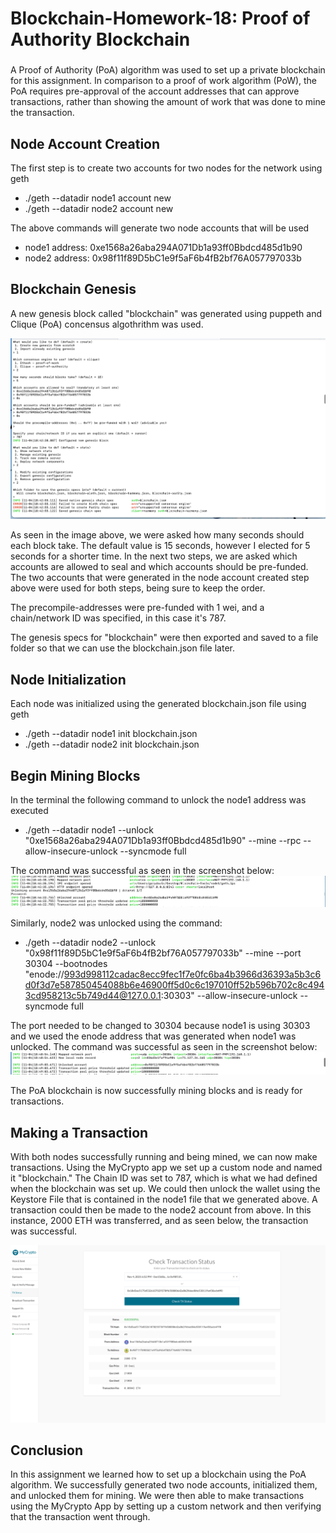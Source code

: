 # Blockchain-Homework-18: Proof of Authority Blockchain

###
A Proof of Authority (PoA) algorithm was used to set up a private blockchain for this assignment.  In comparison to a proof of work algorithm (PoW), the PoA requires pre-approval of the account addresses that can approve transactions, rather than showing the amount of work that was done to mine the transaction.

## Node Account Creation

The first step is to create two accounts for two nodes for the network using geth
  * ./geth --datadir node1 account new
  * ./geth --datadir node2 account new

The above commands will generate two node accounts that will be used
  * node1 address: 0xe1568a26aba294A071Db1a93ff0Bbdcd485d1b90
  * node2 address: 0x98f11f89D5bC1e9f5aF6b4fB2bf76A057797033b

## Blockchain Genesis

A new genesis block called "blockchain" was generated using puppeth and Clique (PoA) concensus algothrithm was used.

![Blockchain Genesis](https://github.com/Davisg1179/Blockchain-Homework-18/blob/main/images/Blockchain%20Genesis.png)

As seen in the image above, we were asked how many seconds should each block take.  The default value is 15 seconds, however I elected for 5 seconds for a shorter time.  In the next two steps, we are asked which accounts are allowed to seal and which accounts should be pre-funded.  The two accounts that were generated in the node account created step above were used for both steps, being sure to keep the order.

The precompile-addresses were pre-funded with 1 wei, and a chain/network ID was specified, in this case it's 787.

The genesis specs for "blockchain" were then exported and saved to a file folder so that we can use the blockchain.json file later.

## Node Initialization

Each node was initialized using the generated blockchain.json file using geth
  * ./geth --datadir node1 init blockchain.json
  * ./geth --datadir node2 init blockchain.json

## Begin Mining Blocks

In the terminal the following command to unlock the node1 address was executed 
  * ./geth --datadir node1 --unlock "0xe1568a26aba294A071Db1a93ff0Bbdcd485d1b90" --mine --rpc --allow-insecure-unlock --syncmode full

The command was successful as seen in the screenshot below:
![Unlock node1](https://github.com/Davisg1179/Blockchain-Homework-18/blob/main/images/unlock%20first%20account.png)

Similarly, node2 was unlocked using the command:
  * ./geth --datadir node2 --unlock "0x98f11f89D5bC1e9f5aF6b4fB2bf76A057797033b" --mine --port 30304 --bootnodes "enode://993d998112cadac8ecc9fec1f7e0fc6ba4b3966d36393a5b3c6d0f3d7e587850454088b6e46900ff5d0c6c197010ff52b596b702c8c4943cd958213c5b749d44@127.0.0.1:30303" --allow-insecure-unlock --syncmode full

The port needed to be changed to 30304 because node1 is using 30303 and we used the enode address that was generated when node1 was unlocked.  The command was successful as seen in the screenshot below:
![Unlock node2](https://github.com/Davisg1179/Blockchain-Homework-18/blob/main/images/unlock%20second%20account.png)

The PoA blockchain is now successfully mining blocks and is ready for transactions.

## Making a Transaction

With both nodes successfully running and being mined, we can now make transactions.  Using the MyCrypto app we set up a custom node and named it "blockchain."  The Chain ID was set to 787, which is what we had defined when the blockchain was set up.  We could then unlock the wallet using the Keystore File that is contained in the node1 file that we generated above.  A transaction could then be made to the node2 account from above.  In this instance, 2000 ETH was transferred, and as seen below, the transaction was successful.

![Successful Transaction](https://github.com/Davisg1179/Blockchain-Homework-18/blob/main/images/Successful%20Transaction.png)

## Conclusion

In this assignment we learned how to set up a blockchain using the PoA algorithm.  We successfully generated two node accounts, initialized them, and unlocked them for mining.  We were then able to make transactions using the MyCrypto App by setting up a custom network and then verifying that the transaction went through.